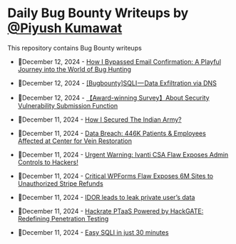 # Daily Bug Bounty Writeups by [@Piyush Kumawat](https://twitter.com/piyush_supiy) 
This repository contains Bug Bounty writeups

<!-- BLOG-POST-LIST:START -->
 - 💯December 12, 2024 - [How I Bypassed Email Confirmation: A Playful Journey into the World of Bug Hunting](https://medium.com/@mrasg/how-i-bypassed-email-confirmation-a-playful-journey-into-the-world-of-bug-hunting-30f72d6c2fb6?source=rss------bug_bounty-5) 

 - 💯December 12, 2024 - [[Bugbounty]SQLI — Data Exfiltration via DNS](https://medium.com/@kauenavarro/bugbounty-sqli-data-exfiltration-via-dns-3e68ece08205?source=rss------bug_bounty-5) 

 - 💯December 12, 2024 - [【Award-winning Survey】About Security Vulnerability Submission Function](https://medium.com/@security.tecno/award-winning-survey-about-security-vulnerability-submission-function-c3113e2baec0?source=rss------bug_bounty-5) 

 - 💯December 11, 2024 - [How I Secured The Indian Army?](https://cybersecuritywriteups.com/how-i-secured-the-indian-army-9a80ba399202?source=rss------bug_bounty-5) 

 - 💯December 11, 2024 - [Data Breach: 446K Patients &amp; Employees Affected at Center for Vein Restoration](https://medium.com/@wiretor/data-breach-446k-patients-employees-affected-at-center-for-vein-restoration-a75cf6fc1a5e?source=rss------bug_bounty-5) 

 - 💯December 11, 2024 - [Urgent Warning: Ivanti CSA Flaw Exposes Admin Controls to Hackers!](https://medium.com/@wiretor/urgent-warning-ivanti-csa-flaw-exposes-admin-controls-to-hackers-d6937ede4389?source=rss------bug_bounty-5) 

 - 💯December 11, 2024 - [Critical WPForms Flaw Exposes 6M Sites to Unauthorized Stripe Refunds](https://medium.com/@wiretor/critical-wpforms-flaw-exposes-6m-sites-to-unauthorized-stripe-refunds-da9f48a7bfd0?source=rss------bug_bounty-5) 

 - 💯December 11, 2024 - [IDOR leads to leak private user’s data](https://medium.com/@banertheinrich/idor-leads-to-leak-private-users-data-3a2b59f58826?source=rss------bug_bounty-5) 

 - 💯December 11, 2024 - [Hackrate PTaaS Powered by HackGATE: Redefining Penetration Testing](https://medium.com/@hackrate/hackrate-ptaas-powered-by-hackgate-redefining-penetration-testing-cb91c07ecc8f?source=rss------bug_bounty-5) 

 - 💯December 11, 2024 - [Easy SQLI in just 30 minutes](https://medium.com/@mohammed01550038865/easy-sqli-in-just-30-minutes-0296038bb473?source=rss------bug_bounty-5) 
<!-- BLOG-POST-LIST:END -->

